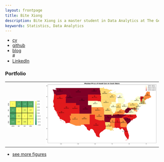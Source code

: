 ```yaml
---
layout: frontpage
title: Bite Xiong
description: Bite Xiong is a master student in Data Analytics at The George Washington University.
keywords: Statistics, Data Analytics
---
```


<div class="navbar">
  <div class="navbar-inner">
      <ul class="nav">
          <li><a href="{{ BASE_PATH }}/assets/BiteXiong-CV.pdf">cv</a></li>
          <li><a href="https://github.com/peter75977">github</a></li>
          <li><a href="peter75977.github.io">blog</a></li>
#<li><a href="https://www.linkedin.com/in/bite-xiong-99baaa225/">LinkedIn</a></li>
      </ul>
  </div>
</div>

### <a name="Portfolio"></a>Portfolio

<table class="wide">
<tr>
  <td class="left">
    <a href="https://github.com/peter75977/USDx">
        <img src="pages/publpics/USDX Corr.png"/>
    </a>
  </td>
  <td class="right">
    <a href="https://github.com/peter75977/2020-2021-Used-Car-Analysis">
        <img src="pages/publpics/5.1. EDA_Map_Median Price.png" alt="R/qtlcharts example" title="R/qtlcharts example"/>
    </a>
  </td>
</tr>
<!--
<tr>
  <td class="left">
    <a href="https://bsharvey.github.io">
        <img src="pages/publpics/bioinformatics2.png" alt="Broman et al. (2013) Fig 7" title="Broman et al. (2013) Fig 7"/>
    </a>
  </td>
  <td class="right">
    <a href="https://bsharvey.github.io">
        <img src="pages/publpics/nba2.png" alt="Tian et al. (2015) Fig 4" title="Tian et al. (2015) Fig 4"/>
    </a>
  </td>
</tr>
-->
</table>

<div class="navbar">
  <div class="navbar-inner">
      <ul class="nav">
          <li><a href="https://github.com/peter75977">see more figures</a></li>
      </ul>
  </div>
</div>
